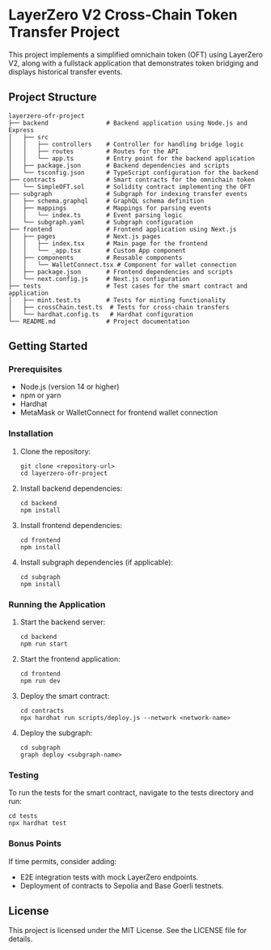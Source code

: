 # LayerZero V2 Cross-Chain Token Transfer Project

This project implements a simplified omnichain token (OFT) using LayerZero V2, along with a fullstack application that demonstrates token bridging and displays historical transfer events.

## Project Structure

```
layerzero-ofr-project
├── backend                # Backend application using Node.js and Express
│   ├── src
│   │   ├── controllers    # Controller for handling bridge logic
│   │   ├── routes         # Routes for the API
│   │   └── app.ts         # Entry point for the backend application
│   ├── package.json       # Backend dependencies and scripts
│   └── tsconfig.json      # TypeScript configuration for the backend
├── contracts              # Smart contracts for the omnichain token
│   └── SimpleOFT.sol      # Solidity contract implementing the OFT
├── subgraph               # Subgraph for indexing transfer events
│   ├── schema.graphql     # GraphQL schema definition
│   ├── mappings           # Mappings for parsing events
│   │   └── index.ts       # Event parsing logic
│   └── subgraph.yaml      # Subgraph configuration
├── frontend               # Frontend application using Next.js
│   ├── pages              # Next.js pages
│   │   ├── index.tsx      # Main page for the frontend
│   │   └── _app.tsx       # Custom App component
│   ├── components         # Reusable components
│   │   └── WalletConnect.tsx # Component for wallet connection
│   ├── package.json       # Frontend dependencies and scripts
│   └── next.config.js     # Next.js configuration
├── tests                  # Test cases for the smart contract and application
│   ├── mint.test.ts       # Tests for minting functionality
│   ├── crossChain.test.ts  # Tests for cross-chain transfers
│   └── hardhat.config.ts   # Hardhat configuration
└── README.md              # Project documentation
```

## Getting Started

### Prerequisites

- Node.js (version 14 or higher)
- npm or yarn
- Hardhat
- MetaMask or WalletConnect for frontend wallet connection

### Installation

1. Clone the repository:

   ```
   git clone <repository-url>
   cd layerzero-ofr-project
   ```

2. Install backend dependencies:

   ```
   cd backend
   npm install
   ```

3. Install frontend dependencies:

   ```
   cd frontend
   npm install
   ```

4. Install subgraph dependencies (if applicable):

   ```
   cd subgraph
   npm install
   ```

### Running the Application

1. Start the backend server:

   ```
   cd backend
   npm run start
   ```

2. Start the frontend application:

   ```
   cd frontend
   npm run dev
   ```

3. Deploy the smart contract:

   ```
   cd contracts
   npx hardhat run scripts/deploy.js --network <network-name>
   ```

4. Deploy the subgraph:

   ```
   cd subgraph
   graph deploy <subgraph-name>
   ```

### Testing

To run the tests for the smart contract, navigate to the tests directory and run:

```
cd tests
npx hardhat test
```

### Bonus Points

If time permits, consider adding:

- E2E integration tests with mock LayerZero endpoints.
- Deployment of contracts to Sepolia and Base Goerli testnets.

## License

This project is licensed under the MIT License. See the LICENSE file for details.